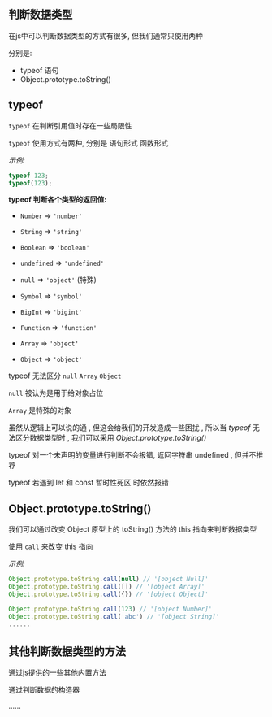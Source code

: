## 判断数据类型

在js中可以判断数据类型的方式有很多, 但我们通常只使用两种

分别是:

- typeof 语句
- Object.prototype.toString()



## typeof

`typeof` 在判断引用值时存在一些局限性

`typeof` 使用方式有两种, 分别是 语句形式 函数形式



*示例:*

```js
typeof 123;
typeof(123);
```



**typeof 判断各个类型的返回值:**

- `Number`	=>	`'number'`
- `String`  =>  `'string'`
- `Boolean`  =>  `'boolean'`
- `undefined`  =>  `'undefined'`
- `null`  =>  `'object'`  (特殊)

- `Symbol`  =>  `'symbol'`

- `BigInt`  =>  `'bigint'`

- `Function`  =>  `'function'`

- `Array`  =>  `'object'`

- `Object`  =>  `'object'`



typeof 无法区分 `null` `Array` `Object` 

`null` 被认为是用于给对象占位

`Array` 是特殊的对象

虽然从逻辑上可以说的通 , 但这会给我们的开发造成一些困扰 , 所以当 *typeof* 无法区分数据类型时 , 我们可以采用  *Object.prototype.toString()*



typeof 对一个未声明的变量进行判断不会报错, 返回字符串 undefined , 但并不推荐

typeof 若遇到 let 和 const 暂时性死区 时依然报错





## Object.prototype.toString()

我们可以通过改变 Object 原型上的 toString() 方法的 this 指向来判断数据类型

使用 `call` 来改变 this 指向

*示例:*

```js
Object.prototype.toString.call(null) // '[object Null]'
Object.prototype.toString.call([]) // '[object Array]'
Object.prototype.toString.call({}) // '[object Object]'

Object.prototype.toString.call(123) // '[object Number]'
Object.prototype.toString.call('abc') // '[object String]'
......
```





## 其他判断数据类型的方法

通过js提供的一些其他内置方法

通过判断数据的构造器

......